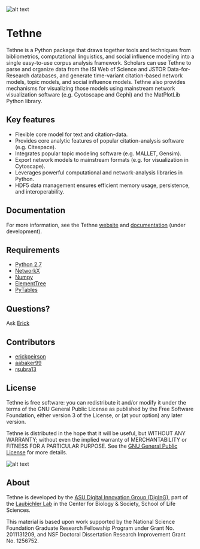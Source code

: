 ![alt text](https://raw.github.com/diging/tethne/python/doc/logo.jpeg "Tethneus, an orb weaving spider.")

Tethne
======
Tethne is a Python package that draws together tools and techniques from bibliometrics, 
computational linguistics, and social influence modeling into a single easy-to-use corpus
analysis framework. Scholars can use Tethne to parse and organize data from the ISI Web of
Science and JSTOR Data-for-Research databases, and generate time-variant citation-based
network models, topic models, and social influence models. Tethne also provides mechanisms
for visualizing those models using mainstream network visualization software (e.g. 
Cyotoscape and Gephi) and the MatPlotLib Python library.

Key features
------------
* Flexible core model for text and citation-data.
* Provides core analytic features of popular citation-analysis software (e.g. Citespace).
* Integrates popular topic modeling software (e.g. MALLET, Gensim).
* Export network models to mainstream formats (e.g. for visualization in Cytoscape).
* Leverages powerful computational and network-analysis libraries in Python. 
* HDF5 data management ensures efficient memory usage, persistence, and interoperability.

Documentation
-------------
For more information, see the Tethne [website](https://github.com/diging/tethne) and
[documentation](http://diging.github.io/tethne/api/) (under development).

Requirements
------------
* [Python 2.7](http://www.python.org/)
* [NetworkX](http://networkx.github.io/)
* [Numpy](http://numpy.org)
* [ElementTree](http://docs.python.org/2/library/xml.etree.elementtree.html)
* [PyTables](http://www.pytables.org/moin)

Questions?
----------
Ask [Erick](https://cbs.asu.edu/gradinfo/?page_id=49)

Contributors
------------
* [erickpeirson](http://github.com/erickpeirson)
* [aabaker99](http://github.com/aabaker99)
* [rsubra13](http://github.com/rsubra13)

License
-------
Tethne is free software: you can redistribute it and/or modify
it under the terms of the GNU General Public License as published by
the Free Software Foundation, either version 3 of the License, or
(at your option) any later version.

Tethne is distributed in the hope that it will be useful,
but WITHOUT ANY WARRANTY; without even the implied warranty of
MERCHANTABILITY or FITNESS FOR A PARTICULAR PURPOSE.  See the
[GNU General Public License](http://www.gnu.org/licenses/) for more details.

![alt text](http://www.gnu.org/graphics/gplv3-127x51.png "GNU GPL 3")

About
-----
Tethne is developed by the 
[ASU Digital Innovation Group (DigInG)](http://devo-evo.lab.asu.edu/diging),
part of the [Laubichler Lab](http://devo-evo.lab.asu.edu) in the Center for Biology & 
Society, School of Life Sciences.

This material is based upon work supported by the National Science Foundation Graduate 
Research Fellowship Program under Grant No. 2011131209, and NSF Doctoral Dissertation 
Research Improvement Grant No. 1256752.
